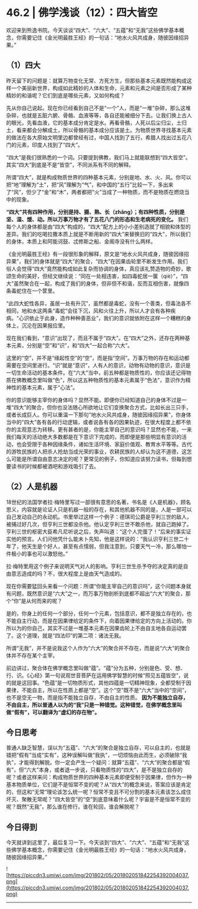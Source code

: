 # 46.2 | 佛学浅谈（12）：四大皆空

欢迎来到熊逸书院。今天谈谈“四大”、“六大”、“五蕴”和“无我”这些佛学基本概念，你需要记住《金光明最胜王经》的一句话：“地水火风共成身，随彼因缘招异果。”

## （1）四大

昨天留下的问题是：就算万物变化无常、方死方生，但那些基本元素既然能构成这样一个美丽新世界，构成如此精妙的人体和生命，元素和元素之间是否形成了某种精妙的和谐呢？它们到底是哪些元素，又如何构成？

先从你自己说起。现在你已经看到自己不是“一个”人，而是“一堆”杂碎，那么这堆杂碎，也就是五脏六腑、骨骼、血液等等，各自还能被细分下去。让我们换上古人的眼光，先看血液，它的基本成分肯定是水。再看骨骼，人死以后尘归尘，土归土，看来都会分解成土，所以骨骼的基本成分应该是土。为物质世界寻找基本元素的做法在各大原始文明里边都曾经有过，中国人找到了五行，希腊人找出过五花八门的元素，印度人找到了“四大”。

“四大”是我们很熟悉的一个词。只要提到佛教，我们马上就能联想到“四大皆空”。其实“四大”到底是不是“皆空”，不同派系有不同的解释。

所谓“四大”，就是构成物质世界的四种基本元素，分别是地、水、火、风。你可以把“地”理解为“土”，把“风”理解为“气”，和中国的“五行”比较一下，多出来了“风”，但少了“金”和“木”，两者都把“火”当成了一种物质，而不是物质在燃烧当中的现象。

 **“四大”共有四种作用，分别是持、摄、熟、长（zhǎng）；有四种性质，分别是坚、湿、煖、动。所以万事万物才有了五花八门的形态和生老病死的变化。** 我们每个人的身体都是由“四大”构成的，“四大”配方上的小小差别造就了相貌和体型的差异。我们的吃喝拉撒本质上就是不断用新的“四大”来替换旧的“四大”，所以我们的身体，本质上和阿能诃鼓、忒修斯之船、金阁寺没有什么两样。

《金光明最胜王经》有一段很形象的解释，原文是“地水火风共成身，随彼因缘招异果”，我们的身体就是“四大”的聚合，“四大”在因果齿轮里不断发生作用。我们俗人会觉得“四大”竟然能构成如此复杂而协调的身体，真应该礼赞造物的奇妙，歌颂生命的美好，但经文继续说：“同在一处相违害，如四毒蛇居一箧（qiè）”，“四大”虽然聚合在一起，构成了我们的身体，但非但不和谐，反而互相伤害，就像四条毒蛇住在一个筐里。

“此四大蛇性各异，虽居一处有升沉”，虽然都是毒蛇，没有一个善类，但毒法各不相同，地和水这两条“毒蛇”会往下沉，风和火往上升，所以人才会有各种疾病。“心识依止于此身，造作种种善恶业”，我们的意识就依附在这样一个糟糕的身体上，沉沦在因果报应里。

现在我们看到，“意识”出现了，而且不属于“四大”。在“四大”之外，还存在两种基本元素，分别是“空”和“识”，和“四大”一起合称“六大”。

这里的“空”，并不是“缘起性空”的“空”，而是指“空间”。万事万物的存在和运动都需要在空间里进行。“识”就是“意识”，人有人的意识，动物有动物的意识，意识是一切生命活动的基本条件。在“六大”当中，前五种都是物质性的，你应该还记得物质在佛教概念里叫做“色”，所以这五种物质性的基本元素属于“色法”，意识作为精神性的基本元素，属于“心法”。

你的意识能够主宰你的身体吗？显然不能。即便你已经知道自己的身体不过是一堆“四大”的聚合，但你也没法随心所欲地让它们变换聚合方式，比如长出三只手，或者长成巨人。你可以重温一下那句“地水火风共成身，随彼因缘招异果”，你身体当中的“四大”各有各的行动逻辑，或者说各有各的因果轨迹，在很大程度上都不依你的主观意志为转移。更有甚者的是，你能主宰自己的意识吗？显然也不能，一来我们每天的活动绝大多数都是在下意识下完成的，而即便是那些明显有意识的活动，也会受限于各种因缘条件，诸如生活环境、家庭价值观、教育水平等等。古代的游牧民族的人把杀人抢劫当成光荣的事业，农耕民族的人却认为这不道德，这怎么可能是所谓自由意志决定的呢？更常见的例子，你知道应该努力读书，但每到想要读书的时候都被酒吧和游戏吸引了去。

## （2）人是机器

18世纪的法国学者拉·梅特里写过一部很有意思的名著，书名是《人是机器》，顾名思义，内容就是论证人只是机器一般的存在，和其他机器不同的是，人是一部可以自己发动自己的永动机。书里举过这样一个例子：德琪司公爵是亨利三世的敌人，被捕过好几次，但亨利三世都没杀他。他认定亨利三世不敢杀他，就自己跑掉了。亨利三世的枢密大臣希凡尼听说之后，失声叫道：“这个人完蛋了！”后来的事实证实他的预言。人们问他凭什么能未卜先知，他是这样说的：“我认识亨利三世二十年了，他天生是个好人，甚至有点懦弱，但我注意到，只要天气一冷，那么哪怕一件极小的事也可以激怒他。”

拉·梅特里用这个例子来说明天气对人的影响。亨利三世生杀予夺的决定真的是自由意志造成的吗？不，很大程度上是由天气造成的。

现在你需要猛回头来看一个问题：所谓“你能主宰自己的意识吗”，这个问题本身就有问题，既然意识是“六大”之一，而万事万物剖析到底都不超出“六大”的聚合，那个“你”是从何而来的呢？

是的，你身上的任何一个部分，任何一个元素，包括意识，都不是独立存在的，也不能自主行动，而是在因果律给定的条件下，向着因果律给定的方向上活动的。你所以为的你自己，其实不过是一堆基本元素在因果齿轮上不由自主地各自运动罢了。这个道理，就是“四法印”的第二项：诸法无我。

所谓“无我”，并不是说我这个人作为“六大”的聚合并不存在，而是说“六大”的聚合体并不存在某个主宰。

前边讲过，聚合体在佛学概念里叫做“蕴”。“蕴”分为五种，分别是色、受、想、行、识。《心经》第一句说观世音菩萨在运用佛学智慧的时候“照见五蕴皆空”，说的就是这回事。“色蕴”是一切物质形式，其他四蕴是一切精神现象，全都受制于因果律，不能自主，所以在性质上都是“空”。这个“空”既不是“六大”当中的“空间”，也不是空无一物，而是指不能独立自存，不由自主的性质。 **因为不能独立自存，不由自主，所以普通人以为的“我”只是一种错觉。这种错觉，在佛学概念里叫做“假有”，可以翻译为“虚幻的存在物”。**

## 今日思考

普通人缺乏智慧，误以为“五蕴”、“六大”的聚合是独立自存，可以自主的，也就是错把“假有”当成“实有”，这种误解叫做“我执”，一切烦恼由此而生，必须破除“我执”，才能得到解脱。你一定会产生一个疑问：就算“五蕴”、“六大”的聚合都是“假有”，但“六大”本身，或者退一步说，只看物质性的“四大”，是不是独立自存的呢？或者这样来问：构成物质世界的四种基本元素即便受制于因果律，但作为一种基本物质单位，它们是不是恒常不变的呢？从“四大”的概念来说，答案应该是肯定的，但这和“无常”理论该怎么统一呢？恒常不变且不可分割的基本元素该怎么成住坏灭、聚散无常呢？“四大皆空”的“空”到底意味着什么呢？宇宙是不是恒常不变的呢？既然“无我”，那么谁在修行，谁在轮回，谁会解脱呢？

## 今日得到

今天就讲到这里了，最后复习一下。今天谈到“四大”、“六大”、“五蕴”和“无我”这些佛学基本概念，你需要记住《金光明最胜王经》的一句话：“地水火风共成身，随彼因缘招异果。”

![https://piccdn3.umiwi.com/img/201802/05/201802051842254392004037.png](https://piccdn3.umiwi.com/img/201802/05/201802051842254392004037.png)

---
